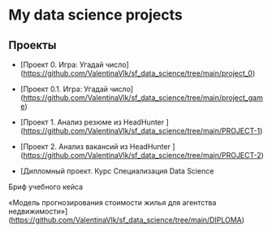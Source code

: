 # My data science projects

## Проекты

* [Проект 0. Игра: Угадай число] (https://github.com/ValentinaVlk/sf_data_science/tree/main/project_0)

* [Проект 0.1. Игра: Угадай число] (https://github.com/ValentinaVlk/sf_data_science/tree/main/project_game)

* [Проект 1. Анализ резюме из HeadHunter ] (https://github.com/ValentinaVlk/sf_data_science/tree/main/PROJECT-1)

* [Проект 2. Анализ вакансий из HeadHunter ] (https://github.com/ValentinaVlk/sf_data_science/tree/main/PROJECT-2)

* [Дипломный проект. Курс Специализация Data Science

 Бриф учебного кейса 

«Модель прогнозирования стоимости жилья для агентства недвижимости»]
 (https://github.com/ValentinaVlk/sf_data_science/tree/main/DIPLOMA)
